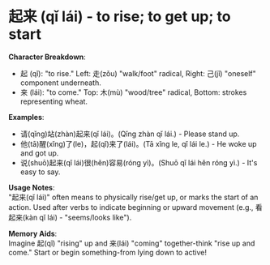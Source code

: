# **起来 (qǐ lái) - to rise; to get up; to start**

**Character Breakdown**:  
- 起 (qǐ): "to rise." Left: 走(zǒu) "walk/foot" radical, Right: 己(jǐ) "oneself" component underneath.  
- 来 (lái): "to come." Top: 木(mù) "wood/tree" radical, Bottom: strokes representing wheat.

**Examples**:  
- 请(qǐng)站(zhàn)起来(qǐ lái)。(Qǐng zhàn qǐ lái.) - Please stand up.  
- 他(tā)醒(xǐng)了(le)，起(qǐ)来了(lái)。(Tā xǐng le, qǐ lái le.) - He woke up and got up.  
- 说(shuō)起来(qǐ lái)很(hěn)容易(róng yì)。(Shuō qǐ lái hěn róng yì.) - It's easy to say.

**Usage Notes**:  
"起来(qǐ lái)" often means to physically rise/get up, or marks the start of an action. Used after verbs to indicate beginning or upward movement (e.g., 看起来(kàn qǐ lái) - "seems/looks like").

**Memory Aids**:  
Imagine 起(qǐ) "rising" up and 来(lái) "coming" together-think "rise up and come." Start or begin something-from lying down to active!